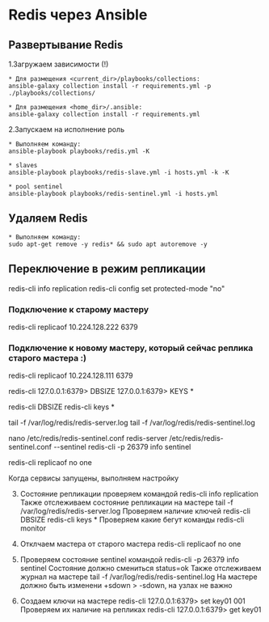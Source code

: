 # Redis через Ansible

## Развертывание Redis

1.Загружаем зависимости (!)

    * Для размещения <current_dir>/playbooks/collections:
    ansible-galaxy collection install -r requirements.yml -p ./playbooks/collections/

    * Для размещения <home_dir>/.ansible:
    ansible-galaxy collection install -r requirements.yml

2.Запускаем на исполнение роль

    * Выполняем команду:
    ansible-playbook playbooks/redis.yml -K

    * slaves
    ansible-playbook playbooks/redis-slave.yml -i hosts.yml -k -K

    * pool sentinel
    ansible-playbook playbooks/redis-sentinel.yml -i hosts.yml

## Удаляем Redis

    * Выполняем команду:
    sudo apt-get remove -y redis* && sudo apt autoremove -y

## Переключение в режим репликации

redis-cli info replication
redis-cli config set protected-mode "no"

### Подключение к старому мастеру

redis-cli replicaof 10.224.128.222 6379

### Подключение к новому мастеру, который сейчас реплика старого мастера :)

redis-cli replicaof 10.224.128.111 6379

redis-cli
127.0.0.1:6379> DBSIZE
127.0.0.1:6379> KEYS *

redis-cli DBSIZE
redis-cli keys *

tail -f /var/log/redis/redis-server.log
tail -f /var/log/redis/redis-sentinel.log

nano /etc/redis/redis-sentinel.conf
redis-server /etc/redis/redis-sentinel.conf --sentinel
redis-cli -p 26379 info sentinel

redis-cli replicaof no one

Когда сервисы запущены, выполняем настройку

3. Состояние репликации проверяем командой redis-cli info replication
    Также отслеживаем состояние репликации на мастере tail -f /var/log/redis/redis-server.log
    Проверяем наличие ключей
    redis-cli DBSIZE
    redis-cli keys *
    Проверяем какие бегут команды
    redis-cli monitor

4. Отклчаем мастера от старого мастера
    redis-cli replicaof no one

5. Проверяем состояние sentinel командой redis-cli -p 26379 info sentinel
    Состояние должно смениться status=ok
    Также отслеживаем журнал на мастере tail -f /var/log/redis/redis-sentinel.log
    На мастере должно быть изменени +sdown > -sdown, на узлах не важно

6. Создаем ключи на мастере
    redis-cli
    127.0.0.1:6379> set key01 001
   Проверяем их наличие на репликах
    redis-cli
    127.0.0.1:6379> get key01

